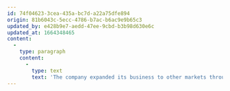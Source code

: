 ```yaml
---
id: 74f04623-3cea-435a-bc7d-a22a75dfe894
origin: 81b6043c-5ecc-4786-b7ac-b6ac9e9b65c3
updated_by: e428b9e7-aedd-47ee-9cbd-b3b98d630e6c
updated_at: 1664348465
content:
  -
    type: paragraph
    content:
      -
        type: text
        text: 'The company expanded its business to other markets throughout Yugoslavia. It furnished hotels, schools, kindergartens, pharmacies, post offices, etc.'
---
```

